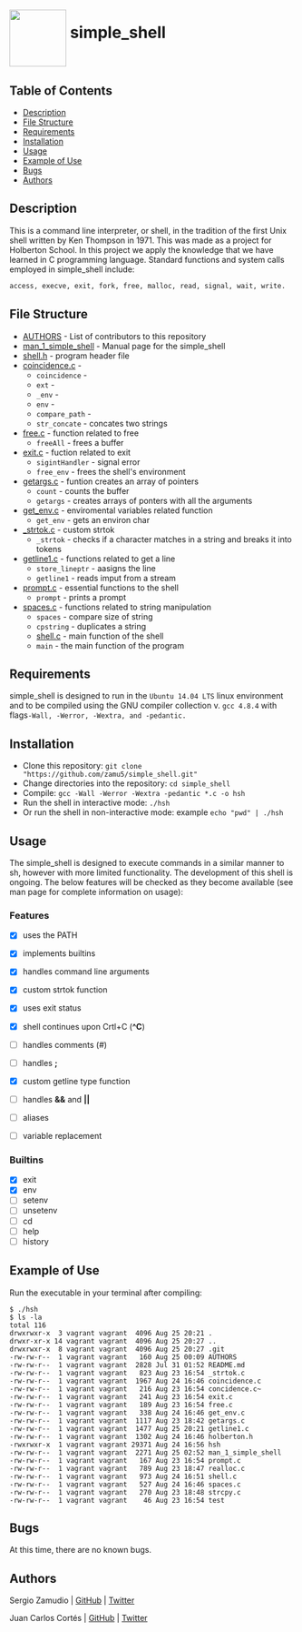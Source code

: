 # <a href="url"><img src="https://images.assetsdelivery.com/compings_v2/dmstudio/dmstudio1606/dmstudio160600030.jpg" align="middle" width="100" height="100"></a> simple_shell


## Table of Contents
* [Description](#description)
* [File Structure](#file-structure)
* [Requirements](#requirements)
* [Installation](#installation)
* [Usage](#usage)
* [Example of Use](#example-of-use)
* [Bugs](#bugs)
* [Authors](#authors)

## Description
This is a command line interpreter, or shell, in the tradition of the first Unix shell written by Ken Thompson in 1971. This was made as a project for Holberton School. In this project we apply the knowledge that we have learned in C programming language.
Standard functions and system calls employed in simple_shell include:
   ```sh
   access, execve, exit, fork, free, malloc, read, signal, wait, write.
   ```
   
## File Structure
* [AUTHORS](AUTHORS) - List of contributors to this repository
* [man_1_simple_shell](man_1_simple_shell) - Manual page for the simple_shell
* [shell.h](shell.h) - program header file
* [coincidence.c](coincidence.c) - 
  * `coincidence` - 
  * `ext` - 
  * `_env` - 
  * `env` - 
  * `compare_path` - 
  * `str_concate` - concates two strings
* [free.c](free.c) - function related to free
  * `freeAll` - frees a buffer
* [exit.c](exit.c) - fuction related to exit
  * `sigintHandler` - signal error
  * `free_env` - frees the shell's environment
* [getargs.c](getargs.c) - funtion creates an array of pointers
  * `count` - counts the buffer
  * `getargs` - creates arrays of ponters with all the arguments
* [get_env.c](get_env.c) - enviromental variables related function
  * `get_env` - gets an environ char
* [_strtok.c](_strtok.c) - custom strtok
  * `_strtok` - checks if a character matches in a string and breaks it into tokens
* [getline1.c](getline1.c) - functions related to get a line
  * `store_lineptr` - aasigns the line 
  * `getline1` - reads imput from a stream
* [prompt.c](prompt.c) - essential functions to the shell
  * `prompt` - prints a prompt
* [spaces.c](spaces.c) - functions related to string manipulation
  * `spaces` - compare size of string
  * `cpstring` - duplicates a string
  * [shell.c](shell.c) - main function of the shell
  * `main` - the main function of the program


## Requirements

simple_shell is designed to run in the `Ubuntu 14.04 LTS` linux environment and to be compiled using the GNU compiler collection v. `gcc 4.8.4` with flags`-Wall, -Werror, -Wextra, and -pedantic.`

## Installation

   - Clone this repository: `git clone "https://github.com/zamu5/simple_shell.git"`
   - Change directories into the repository: `cd simple_shell`
   - Compile: `gcc -Wall -Werror -Wextra -pedantic *.c -o hsh`
   - Run the shell in interactive mode: `./hsh`
   - Or run the shell in non-interactive mode: example `echo "pwd" | ./hsh`

## Usage

The simple_shell is designed to execute commands in a similar manner to sh, however with more limited functionality. The development of this shell is ongoing. The below features will be checked as they become available (see man page for complete information on usage):

### Features
- [x] uses the PATH
- [x] implements builtins
- [x] handles command line arguments
- [x] custom strtok function
- [x] uses exit status
- [x] shell continues upon Crtl+C (**^C**)
- [ ] handles comments (#)
- [ ] handles **;**
- [x] custom getline type function
- [ ] handles **&&** and **||**
- [ ] aliases
- [ ] variable replacement


### Builtins

- [x] exit
- [x] env
- [ ] setenv
- [ ] unsetenv
- [ ] cd
- [ ] help
- [ ] history

## Example of Use
Run the executable in your terminal after compiling:
```
$ ./hsh
$ ls -la
total 116
drwxrwxr-x  3 vagrant vagrant  4096 Aug 25 20:21 .
drwxr-xr-x 14 vagrant vagrant  4096 Aug 25 20:27 ..
drwxrwxr-x  8 vagrant vagrant  4096 Aug 25 20:27 .git
-rw-rw-r--  1 vagrant vagrant   160 Aug 25 00:09 AUTHORS
-rw-rw-r--  1 vagrant vagrant  2828 Jul 31 01:52 README.md
-rw-rw-r--  1 vagrant vagrant   823 Aug 23 16:54 _strtok.c
-rw-rw-r--  1 vagrant vagrant  1967 Aug 24 16:46 coincidence.c
-rw-rw-r--  1 vagrant vagrant   216 Aug 23 16:54 concidence.c~
-rw-rw-r--  1 vagrant vagrant   241 Aug 23 16:54 exit.c
-rw-rw-r--  1 vagrant vagrant   189 Aug 23 16:54 free.c
-rw-rw-r--  1 vagrant vagrant   338 Aug 24 16:46 get_env.c
-rw-rw-r--  1 vagrant vagrant  1117 Aug 23 18:42 getargs.c
-rw-rw-r--  1 vagrant vagrant  1477 Aug 25 20:21 getline1.c
-rw-rw-r--  1 vagrant vagrant  1302 Aug 24 16:46 holberton.h
-rwxrwxr-x  1 vagrant vagrant 29371 Aug 24 16:56 hsh
-rw-rw-r--  1 vagrant vagrant  2271 Aug 25 02:52 man_1_simple_shell
-rw-rw-r--  1 vagrant vagrant   167 Aug 23 16:54 prompt.c
-rw-rw-r--  1 vagrant vagrant   789 Aug 23 18:47 realloc.c
-rw-rw-r--  1 vagrant vagrant   973 Aug 24 16:51 shell.c
-rw-rw-r--  1 vagrant vagrant   527 Aug 24 16:46 spaces.c
-rw-rw-r--  1 vagrant vagrant   270 Aug 23 18:48 strcpy.c
-rw-rw-r--  1 vagrant vagrant    46 Aug 23 16:54 test
```
## Bugs
At this time, there are no known bugs.

## Authors
Sergio Zamudio | [GitHub](https://github.com/zamu5) | [Twitter](https://twitter.com/zamu55)

Juan Carlos Cortés | [GitHub](https://github.com/jucortesa) | [Twitter](https://twitter.com/jucortesa)

